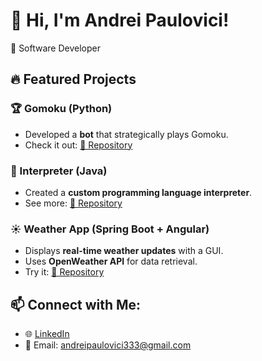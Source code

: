 # 👋 Hi, I'm Andrei Paulovici! 
🚀 Software Developer 

## 🔥 Featured Projects
### 🏆 Gomoku (Python)  
- Developed a **bot** that strategically plays Gomoku.
- Check it out: [🔗 Repository](https://github.com/PauloviciAndrei/Gomoku)

### 🔣 Interpreter (Java)  
- Created a **custom programming language interpreter**.
- See more: [🔗 Repository](https://github.com/PauloviciAndrei/Interpreter)

### ☀️ Weather App (Spring Boot + Angular)  
- Displays **real-time weather updates** with a GUI.
- Uses **OpenWeather API** for data retrieval.
- Try it: [🔗 Repository](https://github.com/PauloviciAndrei/weatherapp)

## 📫 Connect with Me:
- 🌐 [LinkedIn](https://www.linkedin.com/in/andrei-paulovici-202261339/)
- 📧 Email: andreipaulovici333@gmail.com
